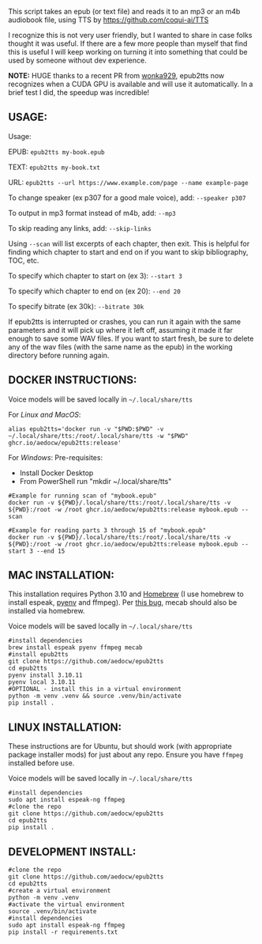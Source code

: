 This script takes an epub (or text file) and reads it to an mp3 or an m4b audiobook file, using TTS by https://github.com/coqui-ai/TTS

I recognize this is not very user friendly, but I wanted to share in case folks thought it was useful. If there are a few more people than myself that find this is useful I will keep working on turning it into something that could be used by someone without dev experience.

**NOTE:** HUGE thanks to a recent PR from [wonka929](https://github.com/wonka929), epub2tts now recognizes when a CUDA GPU is available and will use it automatically. In a brief test I did, the speedup was incredible!

## USAGE:
Usage: 

  EPUB: `epub2tts my-book.epub`

  TEXT: `epub2tts my-book.txt`

  URL:  `epub2tts --url https://www.example.com/page --name example-page`

To change speaker (ex p307 for a good male voice), add: `--speaker p307`

To output in mp3 format instead of m4b, add: `--mp3`

To skip reading any links, add: `--skip-links`

Using `--scan` will list excerpts of each chapter, then exit. This is helpful for finding which chapter to start and end on if you want to skip bibliography, TOC, etc.

To specify which chapter to start on (ex 3): `--start 3`

To specify which chapter to end on (ex 20): `--end 20`

To specify bitrate (ex 30k): `--bitrate 30k`

If epub2tts is interrupted or crashes, you can run it again with the same parameters and it will pick up where it left off, assuming it made it far enough to save some WAV files. If you want to start fresh, be sure to delete any of the wav files (with the same name as the epub) in the working directory before running again.

## DOCKER INSTRUCTIONS:
Voice models will be saved locally in `~/.local/share/tts`

For *Linux and MacOS*:
```
alias epub2tts='docker run -v "$PWD:$PWD" -v ~/.local/share/tts:/root/.local/share/tts -w "$PWD" ghcr.io/aedocw/epub2tts:release'
```

For *Windows*:
Pre-requisites:
* Install Docker Desktop
* From PowerShell run "mkdir ~/.local/share/tts"

```
#Example for running scan of "mybook.epub"
docker run -v ${PWD}/.local/share/tts:/root/.local/share/tts -v ${PWD}:/root -w /root ghcr.io/aedocw/epub2tts:release mybook.epub --scan

#Example for reading parts 3 through 15 of "mybook.epub"
docker run -v ${PWD}/.local/share/tts:/root/.local/share/tts -v ${PWD}:/root -w /root ghcr.io/aedocw/epub2tts:release mybook.epub --start 3 --end 15
```

## MAC INSTALLATION:
This installation requires Python 3.10 and [Homebrew](https://brew.sh/) (I use homebrew to install espeak, [pyenv](https://stackoverflow.com/questions/36968425/how-can-i-install-multiple-versions-of-python-on-latest-os-x-and-use-them-in-par) and ffmpeg). Per [this bug](https://github.com/coqui-ai/TTS/issues/2052), mecab should also be installed via homebrew.

Voice models will be saved locally in `~/.local/share/tts`
```
#install dependencies
brew install espeak pyenv ffmpeg mecab
#install epub2tts
git clone https://github.com/aedocw/epub2tts
cd epub2tts
pyenv install 3.10.11
pyenv local 3.10.11
#OPTIONAL - install this in a virtual environment
python -m venv .venv && source .venv/bin/activate
pip install .
```

## LINUX INSTALLATION:

These instructions are for Ubuntu, but should work (with appropriate package installer mods) for just about any repo. Ensure you have `ffmpeg` installed before use.

Voice models will be saved locally in `~/.local/share/tts`

```
#install dependencies
sudo apt install espeak-ng ffmpeg
#clone the repo
git clone https://github.com/aedocw/epub2tts
cd epub2tts
pip install .
```

## DEVELOPMENT INSTALL:

```
#clone the repo
git clone https://github.com/aedocw/epub2tts
cd epub2tts
#create a virtual environment
python -m venv .venv
#activate the virtual environment
source .venv/bin/activate
#install dependencies
sudo apt install espeak-ng ffmpeg
pip install -r requirements.txt
```

